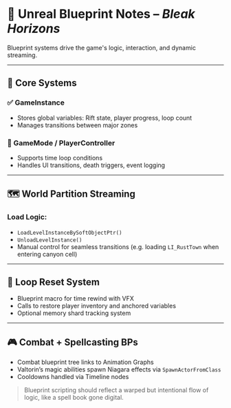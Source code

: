 # 🔧 Unreal Blueprint Notes – *Bleak Horizons*

Blueprint systems drive the game's logic, interaction, and dynamic streaming.

---

## 🧠 Core Systems

### ✅ GameInstance
- Stores global variables: Rift state, player progress, loop count
- Manages transitions between major zones

### 🧭 GameMode / PlayerController
- Supports time loop conditions
- Handles UI transitions, death triggers, event logging

---

## 🗺 World Partition Streaming

### Load Logic:
- `LoadLevelInstanceBySoftObjectPtr()`
- `UnloadLevelInstance()`
- Manual control for seamless transitions (e.g. loading `LI_RustTown` when entering canyon cell)

---

## 🔄 Loop Reset System

- Blueprint macro for time rewind with VFX
- Calls to restore player inventory and anchored variables
- Optional memory shard tracking system

---

## 🎮 Combat + Spellcasting BPs

- Combat blueprint tree links to Animation Graphs
- Valtorin’s magic abilities spawn Niagara effects via `SpawnActorFromClass`
- Cooldowns handled via Timeline nodes

> Blueprint scripting should reflect a warped but intentional flow of logic, like a spell book gone digital.
